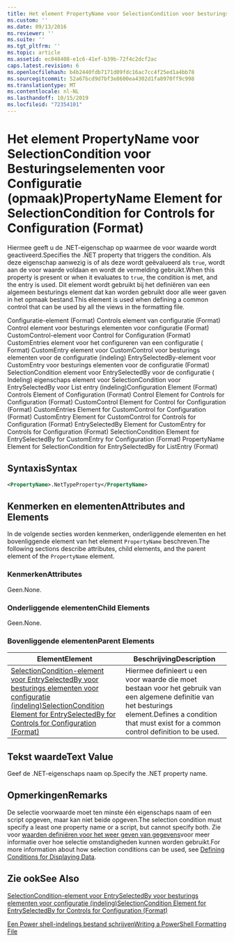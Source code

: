 ```yaml
---
title: Het element PropertyName voor SelectionCondition voor besturings elementen voor configuratie (indeling) | Microsoft Docs
ms.custom: ''
ms.date: 09/13/2016
ms.reviewer: ''
ms.suite: ''
ms.tgt_pltfrm: ''
ms.topic: article
ms.assetid: ec048408-e1c6-41ef-b39b-72f4c2dcf2ac
caps.latest.revision: 6
ms.openlocfilehash: b4b2440fdb7171d09fdc16ac7cc4f25ed1a4bb78
ms.sourcegitcommit: 52a67bcd9d7bf3e8600ea4302d1fa8970ff9c998
ms.translationtype: MT
ms.contentlocale: nl-NL
ms.lasthandoff: 10/15/2019
ms.locfileid: "72354101"
---
```

# <a name="propertyname-element-for-selectioncondition-for-controls-for-configuration-format"></a><span data-ttu-id="7b08b-102">Het element PropertyName voor SelectionCondition voor Besturingselementen voor Configuratie (opmaak)</span><span class="sxs-lookup"><span data-stu-id="7b08b-102">PropertyName Element for SelectionCondition for Controls for Configuration (Format)</span></span>

<span data-ttu-id="7b08b-103">Hiermee geeft u de .NET-eigenschap op waarmee de voor waarde wordt geactiveerd.</span><span class="sxs-lookup"><span data-stu-id="7b08b-103">Specifies the .NET property that triggers the condition.</span></span> <span data-ttu-id="7b08b-104">Als deze eigenschap aanwezig is of als deze wordt geëvalueerd als `true`, wordt aan de voor waarde voldaan en wordt de vermelding gebruikt.</span><span class="sxs-lookup"><span data-stu-id="7b08b-104">When this property is present or when it evaluates to `true`, the condition is met, and the entry is used.</span></span> <span data-ttu-id="7b08b-105">Dit element wordt gebruikt bij het definiëren van een algemeen besturings element dat kan worden gebruikt door alle weer gaven in het opmaak bestand.</span><span class="sxs-lookup"><span data-stu-id="7b08b-105">This element is used when defining a common control that can be used by all the views in the formatting file.</span></span>

<span data-ttu-id="7b08b-106">Configuratie-element (Format) Controls element van configuratie (Format) Control element voor besturings elementen voor configuratie (Format) CustomControl-element voor Control for Configuration (Format) CustomEntries element voor het configureren van een configuratie ( Format) CustomEntry element voor CustomControl voor besturings elementen voor de configuratie (indeling) EntrySelectedBy-element voor CustomEntry voor besturings elementen voor de configuratie (Format) SelectionCondition element voor EntrySelectedBy voor de configuratie ( Indeling) eigenschaps element voor SelectionCondition voor EntrySelectedBy voor List entry (indeling)</span><span class="sxs-lookup"><span data-stu-id="7b08b-106">Configuration Element (Format) Controls Element of Configuration (Format) Control Element for Controls for Configuration (Format) CustomControl Element for Control for Configuration (Format) CustomEntries Element for CustomControl for Configuration (Format) CustomEntry Element for CustomControl for Controls for Configuration (Format) EntrySelectedBy Element for CustomEntry for Controls for Configuration (Format) SelectionCondition Element for EntrySelectedBy for CustomEntry for Configuration (Format) PropertyName Element for SelectionCondition for EntrySelectedBy for ListEntry (Format)</span></span>

## <a name="syntax"></a><span data-ttu-id="7b08b-107">Syntaxis</span><span class="sxs-lookup"><span data-stu-id="7b08b-107">Syntax</span></span>

```xml
<PropertyName>.NetTypeProperty</PropertyName>
```

## <a name="attributes-and-elements"></a><span data-ttu-id="7b08b-108">Kenmerken en elementen</span><span class="sxs-lookup"><span data-stu-id="7b08b-108">Attributes and Elements</span></span>

<span data-ttu-id="7b08b-109">In de volgende secties worden kenmerken, onderliggende elementen en het bovenliggende element van het element `PropertyName` beschreven.</span><span class="sxs-lookup"><span data-stu-id="7b08b-109">The following sections describe attributes, child elements, and the parent element of the `PropertyName` element.</span></span>

### <a name="attributes"></a><span data-ttu-id="7b08b-110">Kenmerken</span><span class="sxs-lookup"><span data-stu-id="7b08b-110">Attributes</span></span>

<span data-ttu-id="7b08b-111">Geen.</span><span class="sxs-lookup"><span data-stu-id="7b08b-111">None.</span></span>

### <a name="child-elements"></a><span data-ttu-id="7b08b-112">Onderliggende elementen</span><span class="sxs-lookup"><span data-stu-id="7b08b-112">Child Elements</span></span>

<span data-ttu-id="7b08b-113">Geen.</span><span class="sxs-lookup"><span data-stu-id="7b08b-113">None.</span></span>

### <a name="parent-elements"></a><span data-ttu-id="7b08b-114">Bovenliggende elementen</span><span class="sxs-lookup"><span data-stu-id="7b08b-114">Parent Elements</span></span>

|<span data-ttu-id="7b08b-115">Element</span><span class="sxs-lookup"><span data-stu-id="7b08b-115">Element</span></span>|<span data-ttu-id="7b08b-116">Beschrijving</span><span class="sxs-lookup"><span data-stu-id="7b08b-116">Description</span></span>|
|-------------|-----------------|
|[<span data-ttu-id="7b08b-117">SelectionCondition-element voor EntrySelectedBy voor besturings elementen voor configuratie (indeling)</span><span class="sxs-lookup"><span data-stu-id="7b08b-117">SelectionCondition Element for EntrySelectedBy for Controls for Configuration (Format)</span></span>](./selectioncondition-element-for-entryselectedby-for-controls-for-configuration-format.md)|<span data-ttu-id="7b08b-118">Hiermee definieert u een voor waarde die moet bestaan voor het gebruik van een algemene definitie van het besturings element.</span><span class="sxs-lookup"><span data-stu-id="7b08b-118">Defines a condition that must exist for a common control definition to be used.</span></span>|

## <a name="text-value"></a><span data-ttu-id="7b08b-119">Tekst waarde</span><span class="sxs-lookup"><span data-stu-id="7b08b-119">Text Value</span></span>

<span data-ttu-id="7b08b-120">Geef de .NET-eigenschaps naam op.</span><span class="sxs-lookup"><span data-stu-id="7b08b-120">Specify the .NET property name.</span></span>

## <a name="remarks"></a><span data-ttu-id="7b08b-121">Opmerkingen</span><span class="sxs-lookup"><span data-stu-id="7b08b-121">Remarks</span></span>

<span data-ttu-id="7b08b-122">De selectie voorwaarde moet ten minste één eigenschaps naam of een script opgeven, maar kan niet beide opgeven.</span><span class="sxs-lookup"><span data-stu-id="7b08b-122">The selection condition must specify a least one property name or a script, but cannot specify both.</span></span> <span data-ttu-id="7b08b-123">Zie voor [waarden definiëren voor het weer geven van gegevens](./defining-conditions-for-displaying-data.md)voor meer informatie over hoe selectie omstandigheden kunnen worden gebruikt.</span><span class="sxs-lookup"><span data-stu-id="7b08b-123">For more information about how selection conditions can be used, see [Defining Conditions for Displaying Data](./defining-conditions-for-displaying-data.md).</span></span>

## <a name="see-also"></a><span data-ttu-id="7b08b-124">Zie ook</span><span class="sxs-lookup"><span data-stu-id="7b08b-124">See Also</span></span>

[<span data-ttu-id="7b08b-125">SelectionCondition-element voor EntrySelectedBy voor besturings elementen voor configuratie (indeling)</span><span class="sxs-lookup"><span data-stu-id="7b08b-125">SelectionCondition Element for EntrySelectedBy for Controls for Configuration (Format)</span></span>](./selectioncondition-element-for-entryselectedby-for-controls-for-configuration-format.md)

[<span data-ttu-id="7b08b-126">Een Power shell-indelings bestand schrijven</span><span class="sxs-lookup"><span data-stu-id="7b08b-126">Writing a PowerShell Formatting File</span></span>](./writing-a-powershell-formatting-file.md)
